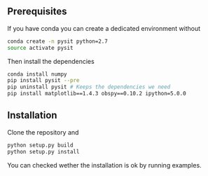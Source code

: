 Prerequisites
-------------
If you have conda you can create a dedicated environment without
``` sh
conda create -n pysit python=2.7
source activate pysit
```

Then install the dependencies
``` sh
conda install numpy
pip install pysit --pre
pip uninstall pysit # Keeps the dependencies we need
pip install matplotlib==1.4.3 obspy==0.10.2 ipython=5.0.0
```


Installation
------------

Clone the repository and
``` sh
python setup.py build
python setup.py install
```

You can checked wether the installation is ok by running examples.
